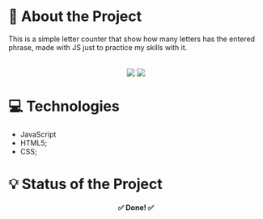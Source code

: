 # 📑 About the Project
This is a simple letter counter that show how many letters has the entered phrase, made with JS just to practice my skills with it.<br/><br/>
<div align="center">
  <a href="https://countletter.netlify.app/" target="_blank"><img align="center" src="https://img.shields.io/badge/PREVIEW-CLIQUE%20AQUI-red?style=plastic"/></a>
  <img align="center" src="https://img.shields.io/github/stars/dmaxadu/letter-counter-javascript?color=yellow&label=%F0%9F%8C%9F&style=plastic"/>
</div>

# 💻 Technologies
- JavaScript
- HTML5;
- CSS;

# 💡 Status of the Project

<h4 align="center">✅ Done!  ✅</h4>
